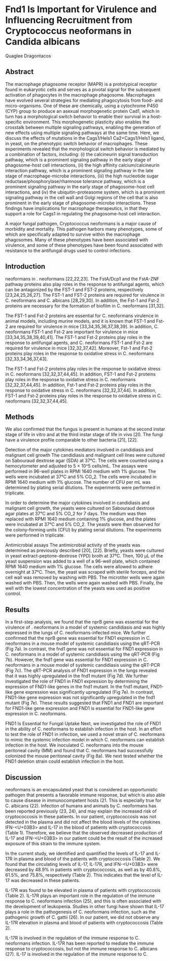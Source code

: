 # Fnd1 Is Important for Virulence and Influencing Recruitment from Cryptococcus neoformans in Candida albicans
Quaglee Dragontacos


## Abstract
The macrophage phagosome receptor (MAPR) is a prototypical receptor found in eukaryotic cells and serves as a pivotal signal for the subsequent activation of phagocytes in the macrophage phagosome. Macrophages have evolved several strategies for mediating phagocytosis from food- and micro-organisms. One of these are chemically, using a cytochrome P450 (CYP) group to produce an asexual morphogenetic protein Cad1, which in turn has a morphological switch behavior to enable their survival in a host-specific environment. This morphogenetic plasticity also enables the crosstalk between multiple signaling pathways, enabling the generation of new effects using multiple signaling pathways at the same time. Here, we discuss the effects of mutations in the Cags1/Hels1 Ca2+Cags1/Hels1 ligand, in yeast, on the phenotypic switch behavior of macrophages. These experiments revealed that the morphological switch behavior is mediated by a combination of factors, including: (i) the calcineurin signal transduction pathway, which is a prominent signaling pathway in the early stage of phagosome-host cell interactions, (ii) the high affinity calcium/calcineurin interaction pathway, which is a prominent signaling pathway in the late stage of macrophage-microbe interactions, (iii) the high nucleotide sugar reductase/phosphorylase/rhamnose tolerance pathway, which is a prominent signaling pathway in the early stage of phagosome-host cell interactions, and (iv) the ubiquitin-proteasome system, which is a prominent signaling pathway in the cell wall and Golgi regions of the cell that is also prominent in the early stage of phagosome-microbe interactions. These findings have implications for macrophage therapeutics, in that they support a role for Cags1 in regulating the phagosome-host cell interaction.

A major fungal pathogen, Cryptococcus neoformans is a major cause of morbidity and mortality. This pathogen harbors many phenotypes, some of which are specifically adapted to survive within the macrophage phagosomes. Many of these phenotypes have been associated with virulence, and some of these phenotypes have been found associated with resistance to the antifungal drugs used to control infections.


## Introduction
neoformans in . neoformans [22,22,23]. The FstA/Dcp1 and the FstA-ZNF pathway proteins also play roles in the response to antifungal agents, which can be antagonized by the FST-1 and FST-2 proteins, respectively [23,24,25,26,27]. The FST-1 and FST-2 proteins are required for virulence in C. neoformans and C. albicans [28,29,30]. In addition, the Fst-1 and Fst-2 proteins are necessary for the formation of biofilm in C. neoformans [31,32].

The FST-1 and Fst-2 proteins are essential for C. neoformans virulence in animal models, including murine models, and it is known that FST-1 and Fst-2 are required for virulence in mice [33,34,35,36,37,38,39]. In addition, C. neoformans FST-1 and Fst-2 are important for virulence in mice [33,34,35,38,39,40,41]. The FST-1 and Fst-2 proteins play roles in the response to antifungal agents, and C. neoformans FST-1 and Fst-2 are required for virulence in mice [32,32,37,42]. Moreover, Fst-1 and Fst-2 proteins play roles in the response to oxidative stress in C. neoformans [32,33,34,36,37,43].

The FST-1 and Fst-2 proteins play roles in the response to oxidative stress in C. neoformans [32,32,37,44,45]. In addition, FST-1 and Fst-2 proteins play roles in the response to oxidative stress in C. neoformans [32,32,37,44,45]. In addition, Fst-1 and Fst-2 proteins play roles in the response to oxidative stress in C. neoformans [32,32,37,44]. In addition, FST-1 and Fst-2 proteins play roles in the response to oxidative stress in C. neoformans [32,32,37,44,45].


## Methods
We also confirmed that the fungus is present in humans at the second instar stage of life in vitro and at the third instar stage of life in vivo [20. The fungi have a virulence profile comparable to other bacteria [21], [22].

Detection of the major cytokines mediators involved in candidiasis and malignant cell growth
The candidiasis and malignant cell lines were cultured on Sabouraud dextrose agar (SDA) at 37°C. The cells were counted using a hemocytometer and adjusted to 5 × 10^5 cells/mL. The assays were performed in 96-well plates in RPMI 1640 medium with 1% glucose. The wells were incubated at 37°C and 5% CO_2. The cells were incubated in RPMI 1640 medium with 1% glucose. The number of CFU per mL was determined by plating serial dilutions. The experiments were performed in triplicate.

In order to determine the major cytokines involved in candidiasis and malignant cell growth, the yeasts were cultured on Sabouraud dextrose agar plates at 37°C and 5% CO_2 for 7 days. The medium was then replaced with RPMI 1640 medium containing 1% glucose, and the plates were incubated at 37°C and 5% CO_2. The yeasts were then observed for the colony-forming units (CFU) by plating serial dilutions. The experiments were performed in triplicate.

Antimicrobial assays
The antimicrobial activity of the yeasts was determined as previously described [20], [22]. Briefly, yeasts were cultured in yeast extract-peptone-dextrose (YPD) broth at 37°C. Then, 100 µL of the yeast suspension was added to a well of a 96-well plate, which contained RPMI 1640 medium with 1% glucose. The cells were allowed to adhere overnight at 37°C. Then, the yeast was scraped with sterile forceps, and the cell wall was removed by washing with PBS. The microtiter wells were again washed with PBS. Then, the wells were again washed with PBS. Finally, the well with the lowest concentration of the yeasts was used as positive control.


## Results
In a first-step analysis, we found that the nprB gene was essential for the virulence of . neoformans in a model of systemic candidiasis and was highly expressed in the lungs of C. neoformans-infected mice. We further confirmed that the nprB gene was essential for FND1 expression in C. neoformans in a mouse model of systemic candidiasis using the qRT-PCR (Fig 7a). In contrast, the fnd1 gene was not essential for FND1 expression in C. neoformans in a model of systemic candidiasis using the qRT-PCR (Fig 7b). However, the fnd1 gene was essential for FND1 expression in C. neoformans in a mouse model of systemic candidiasis using the qRT-PCR (Fig 7c). The qRT-PCR analysis of FND1 expression in the lungs revealed that it was highly upregulated in the fnd1 mutant (Fig 7d). We further investigated the role of FND1 in FND1 expression by determining the expression of FND1-like genes in the fnd1 mutant. In the fnd1 mutant, FND1-like gene expression was significantly upregulated (Fig 7e). In contrast, FND1-like gene expression was not significantly upregulated in the fnd1 mutant (Fig 7e). These results suggested that FND1 and FND1 are important for FND1-like gene expression and FND1 is essential for FND1-like gene expression in C. neoformans.

FND1 Is Essential for Fungal Uptake
Next, we investigated the role of FND1 in the ability of C. neoformans to establish infection in the host. In an effort to test the role of FND1 in infection, we used a novel strain of C. neoformans to mimic the systemic infection model in which C. neoformans can establish infection in the host. We inoculated C. neoformans into the mouse peritoneal cavity (MM) and found that C. neoformans had successfully colonized the mouse peritoneal cavity (Fig 8a). We next tested whether the FND1 deletion strain could establish infection in the host.


## Discussion
neoformans is an encapsulated yeast that is considered an opportunistic pathogen that presents a favorable immune response, but which is also able to cause disease in immunocompetent hosts (21. This is especially true for C. albicans (22). Infection of humans and animals by C. neoformans has been reported previously (23, 24), and may explain the increased risk of cryptococcosis in these patients. In our patient, cryptococcosis was not detected in the plasma and did not affect the blood levels of the cytokines IFN-<U+03B3> and IL-17 in the blood of patients with cryptococcosis (Table 1). Therefore, we believe that the observed decreased production of IL-17 and IFN-<U+03B3> in our patient could be the result of the increased exposure of this strain to the immune system.

In the current study, we identified and quantified the levels of IL-17 and IL-17R in plasma and blood of the patients with cryptococcosis (Table 2). We found that the circulating levels of IL-17, IL-17R, and IFN-<U+03B3> were decreased by 48.9% in patients with cryptococcosis, as well as by 40.8%, 61.5%, and 75.8%, respectively (Table 2). This indicates that the level of IL-17 was decreased in these patients.

IL-17R was found to be elevated in plasma of patients with cryptococcosis (Table 2). IL-17R plays an important role in the regulation of the immune response to C. neoformans infection (25), and this is often associated with the development of leukopenia. Studies in other fungi have shown that IL-17 plays a role in the pathogenesis of C. neoformans infection, such as the pathogenic growth of C. gattii (26). In our patient, we did not observe any IL-17R elevation in plasma and blood of patients with cryptococcosis (Table 2).

IL-17R is involved in the regulation of the immune response to C. neoformans infection. IL-17R has been reported to mediate the immune response to cryptococcosis, but not the immune response to C. albicans (27). IL-17 is involved in the regulation of the immune response to C.
